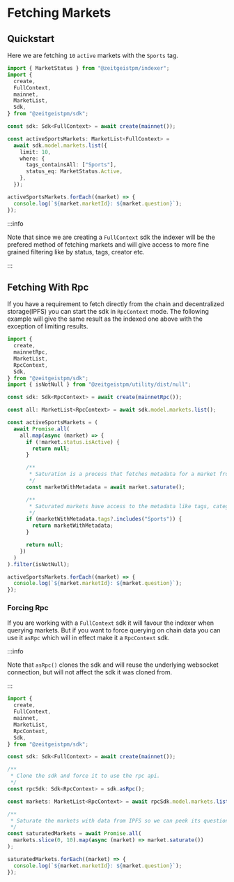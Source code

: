 # Fetching Markets

## Quickstart

Here we are fetching `10` `active` markets with the `Sports` tag.

```ts
import { MarketStatus } from "@zeitgeistpm/indexer";
import {
  create,
  FullContext,
  mainnet,
  MarketList,
  Sdk,
} from "@zeitgeistpm/sdk";

const sdk: Sdk<FullContext> = await create(mainnet());

const activeSportsMarkets: MarketList<FullContext> =
  await sdk.model.markets.list({
    limit: 10,
    where: {
      tags_containsAll: ["Sports"],
      status_eq: MarketStatus.Active,
    },
  });

activeSportsMarkets.forEach((market) => {
  console.log(`${market.marketId}: ${market.question}`);
});
```

:::info

Note that since we are creating a `FullContext` sdk the indexer will be the
prefered method of fetching markets and will give access to more fine grained
filtering like by status, tags, creator etc.

:::

## Fetching With Rpc

If you have a requirement to fetch directly from the chain and decentralized
storage(IPFS) you can start the sdk in `RpcContext` mode. The following example
will give the same result as the indexed one above with the exception of
limiting results.

```ts
import {
  create,
  mainnetRpc,
  MarketList,
  RpcContext,
  Sdk,
} from "@zeitgeistpm/sdk";
import { isNotNull } from "@zeitgeistpm/utility/dist/null";

const sdk: Sdk<RpcContext> = await create(mainnetRpc());

const all: MarketList<RpcContext> = await sdk.model.markets.list();

const activeSportsMarkets = (
  await Promise.all(
    all.map(async (market) => {
      if (!market.status.isActive) {
        return null;
      }

      /**
       * Saturation is a process that fetches metadata for a market from external storage(IPFS)
       */
      const marketWithMetadata = await market.saturate();

      /**
       * Saturated markets have access to the metadata like tags, categories, question, etc.
       */
      if (marketWithMetadata.tags?.includes("Sports")) {
        return marketWithMetadata;
      }

      return null;
    })
  )
).filter(isNotNull);

activeSportsMarkets.forEach((market) => {
  console.log(`${market.marketId}: ${market.question}`);
});
```

### Forcing Rpc

If you are working with a `FullContext` sdk it will favour the indexer when
querying markets. But if you want to force querying on chain data you can use it
`asRpc` which will in effect make it a `RpcContext` sdk.

:::info

Note that `asRpc()` clones the sdk and will reuse the underlying websocket
connection, but will not affect the sdk it was cloned from.

:::

```ts
import {
  create,
  FullContext,
  mainnet,
  MarketList,
  RpcContext,
  Sdk,
} from "@zeitgeistpm/sdk";

const sdk: Sdk<FullContext> = await create(mainnet());

/**
 * Clone the sdk and force it to use the rpc api.
 */
const rpcSdk: Sdk<RpcContext> = sdk.asRpc();

const markets: MarketList<RpcContext> = await rpcSdk.model.markets.list();

/**
 * Saturate the markets with data from IPFS so we can peek its question
 */
const saturatedMarkets = await Promise.all(
  markets.slice(0, 10).map(async (market) => market.saturate())
);

saturatedMarkets.forEach((market) => {
  console.log(`${market.marketId}: ${market.question}`);
});
```
